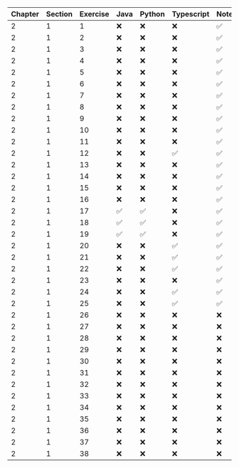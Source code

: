| Chapter | Section | Exercise | Java | Python | Typescript | Notebook |
|---------|---------|----------|------|--------|------------|----------|
| 2       | 1       |  1       | ❌    | ❌     | ❌         | ✅       |
| 2       | 1       |  2       | ❌    | ❌     | ❌         | ✅       |
| 2       | 1       |  3       | ❌    | ❌     | ❌         | ✅       |
| 2       | 1       |  4       | ❌    | ❌     | ❌         | ✅       |
| 2       | 1       |  5       | ❌    | ❌     | ❌         | ✅       |
| 2       | 1       |  6       | ❌    | ❌     | ❌         | ✅       |
| 2       | 1       |  7       | ❌    | ❌     | ❌         | ✅       |
| 2       | 1       |  8       | ❌    | ❌     | ❌         | ✅       |
| 2       | 1       |  9       | ❌    | ❌     | ❌         | ✅       |
| 2       | 1       | 10       | ❌    | ❌     | ❌         | ✅       |
| 2       | 1       | 11       | ❌    | ❌     | ❌         | ✅       |
| 2       | 1       | 12       | ❌    | ❌     | ✅         | ✅       |
| 2       | 1       | 13       | ❌    | ❌     | ❌         | ✅       |
| 2       | 1       | 14       | ❌    | ❌     | ❌         | ✅       |
| 2       | 1       | 15       | ❌    | ❌     | ❌         | ✅       |
| 2       | 1       | 16       | ❌    | ❌     | ❌         | ✅       |
| 2       | 1       | 17       | ✅    | ✅     | ❌         | ✅       |
| 2       | 1       | 18       | ✅    | ✅     | ❌         | ✅       |
| 2       | 1       | 19       | ✅    | ✅     | ❌         | ✅       |
| 2       | 1       | 20       | ❌    | ❌     | ✅         | ✅       |
| 2       | 1       | 21       | ❌    | ❌     | ✅         | ✅       |
| 2       | 1       | 22       | ❌    | ❌     | ✅         | ✅       |
| 2       | 1       | 23       | ❌    | ❌     | ❌         | ✅       |
| 2       | 1       | 24       | ❌    | ❌     | ✅         | ✅       |
| 2       | 1       | 25       | ❌    | ❌     | ✅         | ✅       |
| 2       | 1       | 26       | ❌    | ❌     | ❌         | ❌       |
| 2       | 1       | 27       | ❌    | ❌     | ❌         | ❌       |
| 2       | 1       | 28       | ❌    | ❌     | ❌         | ❌       |
| 2       | 1       | 29       | ❌    | ❌     | ❌         | ❌       |
| 2       | 1       | 30       | ❌    | ❌     | ❌         | ❌       |
| 2       | 1       | 31       | ❌    | ❌     | ❌         | ❌       |
| 2       | 1       | 32       | ❌    | ❌     | ❌         | ❌       |
| 2       | 1       | 33       | ❌    | ❌     | ❌         | ❌       |
| 2       | 1       | 34       | ❌    | ❌     | ❌         | ❌       |
| 2       | 1       | 35       | ❌    | ❌     | ❌         | ❌       |
| 2       | 1       | 36       | ❌    | ❌     | ❌         | ❌       |
| 2       | 1       | 37       | ❌    | ❌     | ❌         | ❌       |
| 2       | 1       | 38       | ❌    | ❌     | ❌         | ❌       |